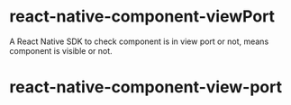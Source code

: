 # react-native-component-viewPort
A React Native SDK to check  component is in view port or not, means component is visible or not.
# react-native-component-view-port
